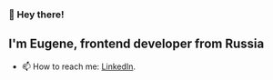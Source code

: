 ### 👋 Hey there! 
## I'm Eugene, frontend developer from Russia


- 📫 How to reach me:  [LinkedIn](https://www.linkedin.com/in/evg-ash/).
